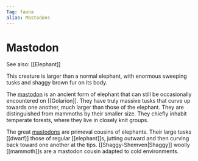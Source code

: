 ```yaml
---
Tag: fauna
alias: Mastodons
---
```

# Mastodon
See also: [[Elephant]]

This creature is larger than a normal elephant, with enormous sweeping tusks and shaggy brown fur on its body.

The [mastodon](https://pathfinderwiki.com/wiki/Elephant) is an ancient form of elephant that can still be occasionally encountered on [[Golarion]]. They have truly massive tusks that curve up towards one another, much larger than those of the elephant. They are distinguished from mammoths by their smaller size. They chiefly inhabit temperate forests, where they live in closely knit groups.

The great [mastodons](https://www.d20pfsrd.com/bestiary/monster-listings/animals/elephant/elephant-mastodon/) are primeval cousins of elephants. Their large tusks [[dwarf]] those of regular [[elephant]]s, jutting outward and then curving back toward one another at the tips. [[Shaggy-Shemven|Shaggy]] woolly [[mammoth]]s are a mastodon cousin adapted to cold environments.